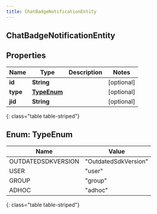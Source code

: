 ```yaml
---
title: ChatBadgeNotificationEntity
---
```

## ChatBadgeNotificationEntity


## Properties

| Name | Type | Description | Notes |
| ------------ | ------------- | ------------- | ------------- |
| **id** | **String** |  |  [optional] |
| **type** | [**TypeEnum**](#TypeEnum) |  |  [optional] |
| **jid** | **String** |  |  [optional] |
{: class="table table-striped"}


<a name="TypeEnum"></a>

## Enum: TypeEnum

| Name | Value |
| ---- | ----- |
| OUTDATEDSDKVERSION | &quot;OutdatedSdkVersion&quot; |
| USER | &quot;user&quot; |
| GROUP | &quot;group&quot; |
| ADHOC | &quot;adhoc&quot; |
{: class="table table-striped"}



